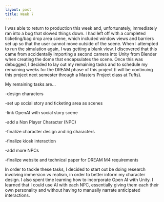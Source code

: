 ```yaml
---
layout: post
title: Week 7
---
```


I was able to return to production this week and, unfortunately, immediately ran into a bug that slowed things down. I had left off with a completed ticketing/bag drop area scene, which included window views and barriers set up so that the user cannot move outside of the scene. When I attempted to run the simulation again, I was getting a blank view. I discovered that this came from accidentally importing a second camera into Unity from Blender when creating the dome that encapsulates the scene. Once this was debugged, I decided to lay out my remaining tasks and to schedule my remaining weeks for the DREAM phase of this project (I will be continuing this project next semester through a Masters Project class at Tufts).

My remaining tasks are...

-design characters

-set up social story and ticketing area as scenes

-link OpenAI with social story scene

-add a Non Player Character (NPC)

-finalize character design and rig characters

-finalize kiosk interaction

-add more NPCs

-finalize website and technical paper for DREAM M4 requirements

In order to tackle these tasks, I decided to start out be doing research involving immersion vs realism, in order to better inform my character design. I also spent time learning how to incorporate Open AI with Unity. I learned that I could use AI with each NPC, essentially giving them each their own personality and without having to manually narrate anticipated interactions.
